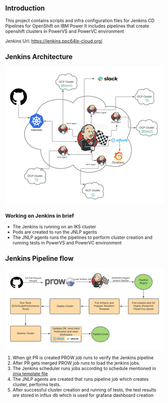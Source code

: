 ## Introduction

This project contains scripts and infra configuration files for Jenkins CD Pipelines for OpenShift on IBM Power
It includes pipelines that create openshift clusters in PowerVS and PowerVC environment

Jenkins Url: https://jenkins.ppc64le-cloud.org/

## Jenkins Architecture
![Architectural Diagram](icons/JenkinsArchitecture.png)

### Working on Jenkins in brief
- The Jenkins is running on an IKS cluster
- Pods are created to run the JNLP agents
- The JNLP agents runs the pipelines to perform cluster creation and running tests in PowerVS and PowerVC environment

## Jenkins Pipeline flow
![Pipelineflow](icons/Pipelineflow.png)

1) When git PR is created PROW job runs to verify the Jenkins pipeline
2) After PR gets merged PROW job runs to load the jenkins jobs.
3) The Jenkins scheduler runs jobs according to schedule mentioned in [jinja template file](hack/jjb_template.jinja2)
4) The JNLP agents are created that runs pipeline job which creates cluster, performs tests.
5) After successful cluster creation and running of tests, the test results are stored in influx db which is used for grafana dashboard creation